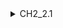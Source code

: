 <details>

<summary>CH2_2.1</summary>

### You can add a header

You can add text within a collapsed section.

You can add an image or a code block, too.

```ruby
   puts "Hello World"
```

</details>
